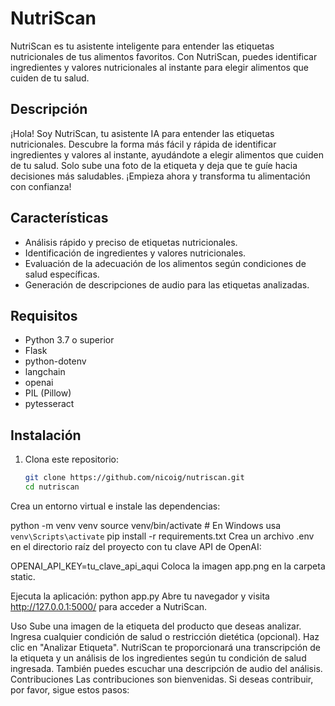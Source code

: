 # NutriScan

NutriScan es tu asistente inteligente para entender las etiquetas nutricionales de tus alimentos favoritos. Con NutriScan, puedes identificar ingredientes y valores nutricionales al instante para elegir alimentos que cuiden de tu salud.

## Descripción

¡Hola! Soy NutriScan, tu asistente IA para entender las etiquetas nutricionales. Descubre la forma más fácil y rápida de identificar ingredientes y valores al instante, ayudándote a elegir alimentos que cuiden de tu salud. Solo sube una foto de la etiqueta y deja que te guíe hacia decisiones más saludables. ¡Empieza ahora y transforma tu alimentación con confianza!

## Características

- Análisis rápido y preciso de etiquetas nutricionales.
- Identificación de ingredientes y valores nutricionales.
- Evaluación de la adecuación de los alimentos según condiciones de salud específicas.
- Generación de descripciones de audio para las etiquetas analizadas.

## Requisitos

- Python 3.7 o superior
- Flask
- python-dotenv
- langchain
- openai
- PIL (Pillow)
- pytesseract

## Instalación

1. Clona este repositorio:
   ```bash
   git clone https://github.com/nicoig/nutriscan.git
   cd nutriscan
Crea un entorno virtual e instale las dependencias:

python -m venv venv
source venv/bin/activate  # En Windows usa `venv\Scripts\activate`
pip install -r requirements.txt
Crea un archivo .env en el directorio raíz del proyecto con tu clave API de OpenAI:

OPENAI_API_KEY=tu_clave_api_aqui
Coloca la imagen app.png en la carpeta static.

Ejecuta la aplicación:
python app.py
Abre tu navegador y visita http://127.0.0.1:5000/ para acceder a NutriScan.

Uso
Sube una imagen de la etiqueta del producto que deseas analizar.
Ingresa cualquier condición de salud o restricción dietética (opcional).
Haz clic en "Analizar Etiqueta".
NutriScan te proporcionará una transcripción de la etiqueta y un análisis de los ingredientes según tu condición de salud ingresada. También puedes escuchar una descripción de audio del análisis.
Contribuciones
Las contribuciones son bienvenidas. Si deseas contribuir, por favor, sigue estos pasos:

